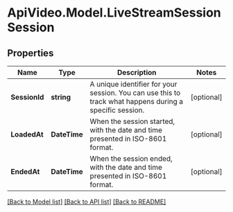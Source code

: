 # ApiVideo.Model.LiveStreamSessionSession

## Properties

Name | Type | Description | Notes
------------ | ------------- | ------------- | -------------
**SessionId** | **string** | A unique identifier for your session. You can use this to track what happens during a specific session. | [optional] 
**LoadedAt** | **DateTime** | When the session started, with the date and time presented in ISO-8601 format. | [optional] 
**EndedAt** | **DateTime** | When the session ended, with the date and time presented in ISO-8601 format. | [optional] 

[[Back to Model list]](../README.md#documentation-for-models) [[Back to API list]](../README.md#documentation-for-api-endpoints) [[Back to README]](../README.md)

